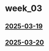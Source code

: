 # week_03 <!-- markmap: foldAll -->
## [2025-03-19](2025-03-19/2025-03-19.html)
## [2025-03-20](2025-03-20/2025-03-20.html)

